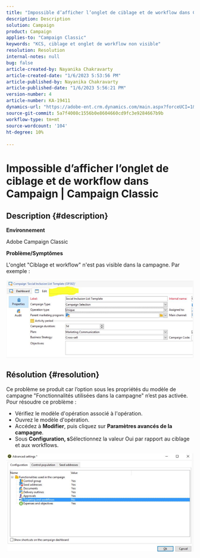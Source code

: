 ```yaml
---
title: "Impossible d’afficher l’onglet de ciblage et de workflow dans Campaign | Campaign Classic"
description: Description
solution: Campaign
product: Campaign
applies-to: "Campaign Classic"
keywords: "KCS, ciblage et onglet de workflow non visible"
resolution: Resolution
internal-notes: null
bug: false
article-created-by: Nayanika Chakravarty
article-created-date: "1/6/2023 5:53:56 PM"
article-published-by: Nayanika Chakravarty
article-published-date: "1/6/2023 5:56:21 PM"
version-number: 4
article-number: KA-19411
dynamics-url: "https://adobe-ent.crm.dynamics.com/main.aspx?forceUCI=1&pagetype=entityrecord&etn=knowledgearticle&id=d629bf14-eb8d-ed11-81ac-6045bd006ce9"
source-git-commit: 5a7f4008c1556b0e8604660cd9fc3e9284667b9b
workflow-type: tm+mt
source-wordcount: '104'
ht-degree: 10%

---
```


# Impossible d’afficher l’onglet de ciblage et de workflow dans Campaign | Campaign Classic

## Description {#description}


<b>Environnement</b>

Adobe Campaign Classic

<b>Problème/Symptômes</b>

L&#39;onglet &quot;Ciblage et workflow&quot; n&#39;est pas visible dans la campagne. Par exemple : <br><br>![](assets/___d729bf14-eb8d-ed11-81ac-6045bd006ce9___.png)<br>

## Résolution {#resolution}


Ce problème se produit car l’option sous les propriétés du modèle de campagne &quot;Fonctionnalités utilisées dans la campagne&quot; n’est pas activée. Pour résoudre ce problème :

- Vérifiez le modèle d&#39;opération associé à l&#39;opération.
- Ouvrez le modèle d&#39;opération.
- Accédez à <b>Modifier</b>, puis cliquez sur <b>Paramètres avancés de la campagne</b>.
- Sous <b>Configuration, s</b>Sélectionnez la valeur Oui par rapport au ciblage et aux workflows.


![](assets/f184a935-4ace-ec11-a7b5-00224809c196.png)
